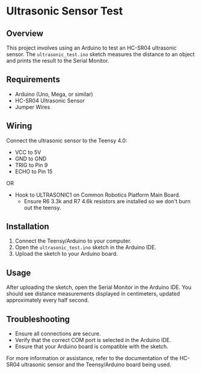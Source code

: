 # Ultrasonic Sensor Test

## Overview
This project involves using an Arduino to test an HC-SR04 ultrasonic sensor. The `ultrasonic_test.ino` sketch measures the distance to an object and prints the result to the Serial Monitor.

## Requirements
- Arduino (Uno, Mega, or similar)
- HC-SR04 Ultrasonic Sensor
- Jumper Wires

## Wiring
Connect the ultrasonic sensor to the Teensy 4.0:
- VCC to 5V
- GND to GND
- TRIG to Pin 9
- ECHO to Pin 15
  
OR

- Hook to ULTRASONIC1 on Common Robotics Platform Main Board. 
  - Ensure R6 3.3k and R7 4.6k resistors are installed so we don't burn out the teensy.

## Installation
1. Connect the Teensy/Arduino to your computer.
2. Open the `ultrasonic_test.ino` sketch in the Arduino IDE.
3. Upload the sketch to your Arduino board.

## Usage
After uploading the sketch, open the Serial Monitor in the Arduino IDE. You should see distance measurements displayed in centimeters, updated approximately every half second.

## Troubleshooting
- Ensure all connections are secure.
- Verify that the correct COM port is selected in the Arduino IDE.
- Ensure that your Arduino board is compatible with the sketch.

For more information or assistance, refer to the documentation of the HC-SR04 ultrasonic sensor and the Teensy/Arduino board being used.
